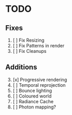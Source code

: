 # TODO

## Fixes
1. [ ] Fix Resizing
2. [ ] Fix Patterns in render
3. [ ] Fix Cleanups

## Additions
3. [x] Progressive rendering
4. [ ] Temporal reprojection
5. [ ] Bounce lighting
6. [ ] Coloured world
7. [ ] Radiance Cache
8. [ ] Photon mapping?